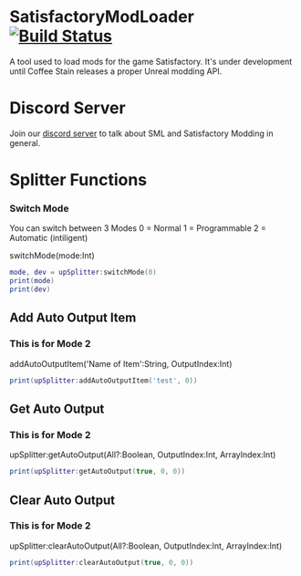 # SatisfactoryModLoader [![Build Status](https://ci.ficsit.app/job/SML2/job/master/badge/icon)](https://ci.ficsit.app/job/SML2/job/master/)
A tool used to load mods for the game Satisfactory. It's under development until Coffee Stain releases a proper Unreal modding API.

# Discord Server
Join our [discord server](https://discord.gg/QzcG9nX) to talk about SML and Satisfactory Modding in general.




# Splitter Functions

### Switch Mode

You can switch between 3 Modes 
0 = Normal
1 = Programmable 
2 = Automatic (intiligent)

switchMode(mode:Int)

```lua
mode, dev = upSplitter:switchMode(0)
print(mode)
print(dev)
```



## Add Auto Output Item
### This is for Mode 2 


addAutoOutputItem('Name of Item':String, OutputIndex:Int)

```lua
print(upSplitter:addAutoOutputItem('test', 0))
```

## Get Auto Output
### This is for Mode 2 

upSplitter:getAutoOutput(All?:Boolean, OutputIndex:Int, ArrayIndex:Int)

```lua
print(upSplitter:getAutoOutput(true, 0, 0))
```


## Clear Auto Output
### This is for Mode 2 

upSplitter:clearAutoOutput(All?:Boolean, OutputIndex:Int, ArrayIndex:Int)

```lua
print(upSplitter:clearAutoOutput(true, 0, 0))
```
